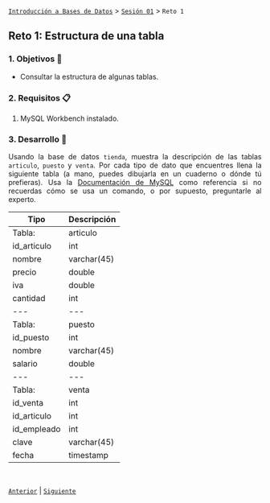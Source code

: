 [`Introducción a Bases de Datos`](../../README.md) > [`Sesión 01`](../Readme.md) > `Reto 1`
	
## Reto 1: Estructura de una tabla

<div style="text-align: justify;">

### 1. Objetivos :dart:

- Consultar la estructura de algunas tablas.

### 2. Requisitos :clipboard:

1. MySQL Workbench instalado.

### 3. Desarrollo :rocket:

Usando la base de datos `tienda`, muestra la descripción de las tablas `articulo`, `puesto` y `venta`. Por cada tipo de dato que encuentres llena la siguiente tabla (a mano, puedes dibujarla en un cuaderno o dónde tú prefieras). Usa la [Documentación de MySQL](https://dev.mysql.com/doc/refman/8.0/en/data-types.html) como referencia si no recuerdas cómo se usa un comando, o por supuesto, preguntarle al experto.

| Tipo   | Descripción |
|---|---|
|Tabla:|articulo|
|id_articulo|int|
|nombre|varchar(45)|
|precio|double|
|iva|double|
|cantidad|int|
|---|---|
|Tabla:|puesto|
|id_puesto|int|
|nombre|varchar(45)|
|salario|double|
|---|---|
|Tabla:|venta|
|id_venta|int|
|id_articulo|int|
|id_empleado|int|
|clave|varchar(45)|
|fecha|timestamp|


<br/>

[`Anterior`](../Ejemplo-02/Readme.md) | [`Siguiente`](../Readme.md)

</div>
